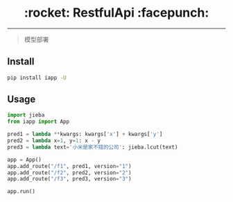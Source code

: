 <h1 align = "center">:rocket: RestfulApi :facepunch:</h1>

---
> 模型部署

## Install
```bash
pip install iapp -U
```
## Usage
```python
import jieba
from iapp import App

pred1 = lambda **kwargs: kwargs['x'] + kwargs['y']
pred2 = lambda x=1, y=1: x - y
pred3 = lambda text='小米是家不错的公司': jieba.lcut(text)

app = App()
app.add_route("/f1", pred1, version="1")
app.add_route("/f2", pred2, version="2")
app.add_route("/f3", pred3, version="3")

app.run()
```